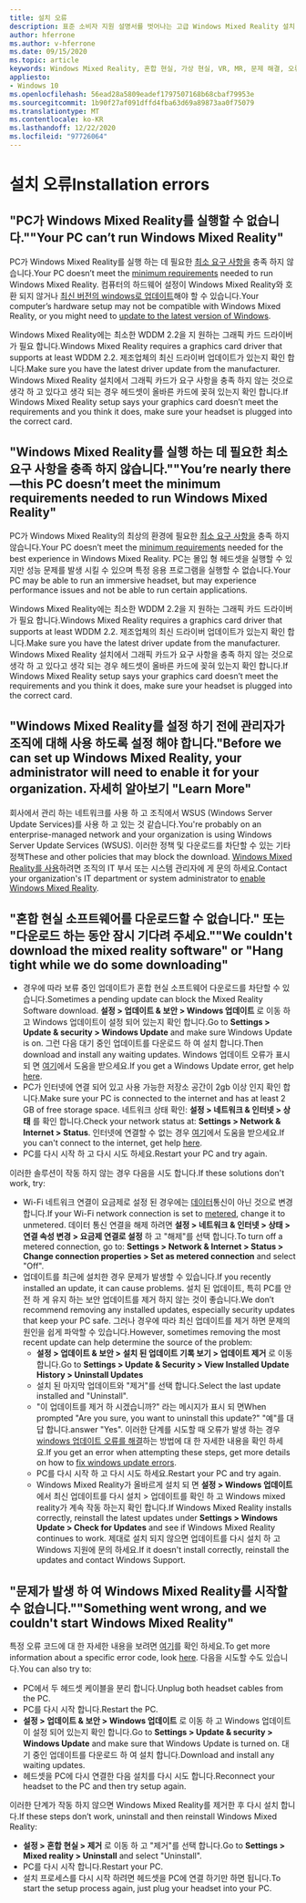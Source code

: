 ```yaml
---
title: 설치 오류
description: 표준 소비자 지원 설명서를 벗어나는 고급 Windows Mixed Reality 설치 오류 문제 해결
author: hferrone
ms.author: v-hferrone
ms.date: 09/15/2020
ms.topic: article
keywords: Windows Mixed Reality, 혼합 현실, 가상 현실, VR, MR, 문제 해결, 오류, 도움말, 지원, 설치
appliesto:
- Windows 10
ms.openlocfilehash: 56ead28a5809eadef1797507168b68cbaf79953e
ms.sourcegitcommit: 1b90f27af091dffd4fba63d69a89873aa0f75079
ms.translationtype: MT
ms.contentlocale: ko-KR
ms.lasthandoff: 12/22/2020
ms.locfileid: "97726064"
---
```

# <a name="installation-errors"></a><span data-ttu-id="33f95-104">설치 오류</span><span class="sxs-lookup"><span data-stu-id="33f95-104">Installation errors</span></span>

## <a name="your-pc-cant-run-windows-mixed-reality"></a><span data-ttu-id="33f95-105">"PC가 Windows Mixed Reality를 실행할 수 없습니다."</span><span class="sxs-lookup"><span data-stu-id="33f95-105">"Your PC can’t run Windows Mixed Reality"</span></span>

<span data-ttu-id="33f95-106">PC가 Windows Mixed Reality를 실행 하는 데 필요한 [최소 요구 사항을](https://support.microsoft.com/help/4039260/windows-10-mixed-reality-pc-hardware-guidelines) 충족 하지 않습니다.</span><span class="sxs-lookup"><span data-stu-id="33f95-106">Your PC doesn’t meet the [minimum requirements](https://support.microsoft.com/help/4039260/windows-10-mixed-reality-pc-hardware-guidelines) needed to run Windows Mixed Reality.</span></span> <span data-ttu-id="33f95-107">컴퓨터의 하드웨어 설정이 Windows Mixed Reality와 호환 되지 않거나 [최신 버전의 windows로 업데이트](https://support.microsoft.com/help/12373/windows-update-faq)해야 할 수 있습니다.</span><span class="sxs-lookup"><span data-stu-id="33f95-107">Your computer’s hardware setup may not be compatible with Windows Mixed Reality, or you might need to [update to the latest version of Windows](https://support.microsoft.com/help/12373/windows-update-faq).</span></span> 

<span data-ttu-id="33f95-108">Windows Mixed Reality에는 최소한 WDDM 2.2을 지 원하는 그래픽 카드 드라이버가 필요 합니다.</span><span class="sxs-lookup"><span data-stu-id="33f95-108">Windows Mixed Reality requires a graphics card driver that supports at least WDDM 2.2.</span></span> <span data-ttu-id="33f95-109">제조업체의 최신 드라이버 업데이트가 있는지 확인 합니다.</span><span class="sxs-lookup"><span data-stu-id="33f95-109">Make sure you have the latest driver update from the manufacturer.</span></span> <span data-ttu-id="33f95-110">Windows Mixed Reality 설치에서 그래픽 카드가 요구 사항을 충족 하지 않는 것으로 생각 하 고 있다고 생각 되는 경우 헤드셋이 올바른 카드에 꽂혀 있는지 확인 합니다.</span><span class="sxs-lookup"><span data-stu-id="33f95-110">If Windows Mixed Reality setup says your graphics card doesn’t meet the requirements and you think it does, make sure your headset is plugged into the correct card.</span></span>

## <a name="youre-nearly-therethis-pc-doesnt-meet-the-minimum-requirements-needed-to-run-windows-mixed-reality"></a><span data-ttu-id="33f95-111">"Windows Mixed Reality를 실행 하는 데 필요한 최소 요구 사항을 충족 하지 않습니다."</span><span class="sxs-lookup"><span data-stu-id="33f95-111">"You’re nearly there—this PC doesn’t meet the minimum requirements needed to run Windows Mixed Reality"</span></span>

<span data-ttu-id="33f95-112">PC가 Windows Mixed Reality의 최상의 환경에 필요한 [최소 요구 사항을](https://support.microsoft.com/help/4039260/windows-10-mixed-reality-pc-hardware-guidelines) 충족 하지 않습니다.</span><span class="sxs-lookup"><span data-stu-id="33f95-112">Your PC doesn’t meet the [minimum requirements](https://support.microsoft.com/help/4039260/windows-10-mixed-reality-pc-hardware-guidelines) needed for the best experience in Windows Mixed Reality.</span></span> <span data-ttu-id="33f95-113">PC는 몰입 형 헤드셋을 실행할 수 있지만 성능 문제를 발생 시킬 수 있으며 특정 응용 프로그램을 실행할 수 없습니다.</span><span class="sxs-lookup"><span data-stu-id="33f95-113">Your PC may be able to run an immersive headset, but may experience performance issues and not be able to run certain applications.</span></span>

<span data-ttu-id="33f95-114">Windows Mixed Reality에는 최소한 WDDM 2.2을 지 원하는 그래픽 카드 드라이버가 필요 합니다.</span><span class="sxs-lookup"><span data-stu-id="33f95-114">Windows Mixed Reality requires a graphics card driver that supports at least WDDM 2.2.</span></span> <span data-ttu-id="33f95-115">제조업체의 최신 드라이버 업데이트가 있는지 확인 합니다.</span><span class="sxs-lookup"><span data-stu-id="33f95-115">Make sure you have the latest driver update from the manufacturer.</span></span> <span data-ttu-id="33f95-116">Windows Mixed Reality 설치에서 그래픽 카드가 요구 사항을 충족 하지 않는 것으로 생각 하 고 있다고 생각 되는 경우 헤드셋이 올바른 카드에 꽂혀 있는지 확인 합니다.</span><span class="sxs-lookup"><span data-stu-id="33f95-116">If Windows Mixed Reality setup says your graphics card doesn’t meet the requirements and you think it does, make sure your headset is plugged into the correct card.</span></span>

## <a name="before-we-can-set-up-windows-mixed-reality-your-administrator-will-need-to-enable-it-for-your-organization-learn-more"></a><span data-ttu-id="33f95-117">"Windows Mixed Reality를 설정 하기 전에 관리자가 조직에 대해 사용 하도록 설정 해야 합니다.</span><span class="sxs-lookup"><span data-stu-id="33f95-117">"Before we can set up Windows Mixed Reality, your administrator will need to enable it for your organization.</span></span> <span data-ttu-id="33f95-118">자세히 알아보기 "</span><span class="sxs-lookup"><span data-stu-id="33f95-118">Learn More"</span></span>

<span data-ttu-id="33f95-119">회사에서 관리 하는 네트워크를 사용 하 고 조직에서 WSUS (Windows Server Update Services)를 사용 하 고 있는 것 같습니다.</span><span class="sxs-lookup"><span data-stu-id="33f95-119">You're probably on an enterprise-managed network and your organization is using Windows Server Update Services (WSUS).</span></span> <span data-ttu-id="33f95-120">이러한 정책 및 다운로드를 차단할 수 있는 기타 정책</span><span class="sxs-lookup"><span data-stu-id="33f95-120">These and other policies that may block the download.</span></span> <span data-ttu-id="33f95-121">[Windows Mixed Reality를 사용](https://docs.microsoft.com/windows/application-management/manage-windows-mixed-reality#enable)하려면 조직의 IT 부서 또는 시스템 관리자에 게 문의 하세요.</span><span class="sxs-lookup"><span data-stu-id="33f95-121">Contact your organization's IT department or system administrator to [enable Windows Mixed Reality](https://docs.microsoft.com/windows/application-management/manage-windows-mixed-reality#enable).</span></span>

## <a name="we-couldnt-download-the-mixed-reality-software-or-hang-tight-while-we-do-some-downloading"></a><span data-ttu-id="33f95-122">"혼합 현실 소프트웨어를 다운로드할 수 없습니다." 또는 "다운로드 하는 동안 잠시 기다려 주세요."</span><span class="sxs-lookup"><span data-stu-id="33f95-122">"We couldn't download the mixed reality software" or "Hang tight while we do some downloading"</span></span>

* <span data-ttu-id="33f95-123">경우에 따라 보류 중인 업데이트가 혼합 현실 소프트웨어 다운로드를 차단할 수 있습니다.</span><span class="sxs-lookup"><span data-stu-id="33f95-123">Sometimes a pending update can block the Mixed Reality Software download.</span></span> <span data-ttu-id="33f95-124">**설정 > 업데이트 & 보안 > Windows 업데이트** 로 이동 하 고 Windows 업데이트이 설정 되어 있는지 확인 합니다.</span><span class="sxs-lookup"><span data-stu-id="33f95-124">Go to **Settings > Update & security > Windows Update** and make sure Windows Update is on.</span></span> <span data-ttu-id="33f95-125">그런 다음 대기 중인 업데이트를 다운로드 하 여 설치 합니다.</span><span class="sxs-lookup"><span data-stu-id="33f95-125">Then download and install any waiting updates.</span></span> <span data-ttu-id="33f95-126">Windows 업데이트 오류가 표시 되 면 [여기](https://support.microsoft.com/help/10164/fix-windows-update-errors)에서 도움을 받으세요.</span><span class="sxs-lookup"><span data-stu-id="33f95-126">If you get a Windows Update error, get help [here](https://support.microsoft.com/help/10164/fix-windows-update-errors).</span></span>
* <span data-ttu-id="33f95-127">PC가 인터넷에 연결 되어 있고 사용 가능한 저장소 공간이 2gb 이상 인지 확인 합니다.</span><span class="sxs-lookup"><span data-stu-id="33f95-127">Make sure your PC is connected to the internet and has at least 2 GB of free storage space.</span></span> <span data-ttu-id="33f95-128">네트워크 상태 확인: **설정 > 네트워크 & 인터넷 > 상태** 를 확인 합니다.</span><span class="sxs-lookup"><span data-stu-id="33f95-128">Check your network status at: **Settings > Network & Internet > Status**.</span></span> <span data-ttu-id="33f95-129">인터넷에 연결할 수 없는 경우 [여기](https://support.microsoft.com/help/10741/windows-10-fix-network-connection-issues)에서 도움을 받으세요.</span><span class="sxs-lookup"><span data-stu-id="33f95-129">If you can't connect to the internet, get help [here](https://support.microsoft.com/help/10741/windows-10-fix-network-connection-issues).</span></span>  
* <span data-ttu-id="33f95-130">PC를 다시 시작 하 고 다시 시도 하세요.</span><span class="sxs-lookup"><span data-stu-id="33f95-130">Restart your PC and try again.</span></span> 

<span data-ttu-id="33f95-131">이러한 솔루션이 작동 하지 않는 경우 다음을 시도 합니다.</span><span class="sxs-lookup"><span data-stu-id="33f95-131">If these solutions don't work, try:</span></span>
* <span data-ttu-id="33f95-132">Wi-Fi 네트워크 연결이 요금제로 설정 된 경우에는 [데이터](https://support.microsoft.com//help/17452/windows-metered-internet-connections-faq)통신이 아닌 것으로 변경 합니다.</span><span class="sxs-lookup"><span data-stu-id="33f95-132">If your Wi-Fi network connection is set to [metered](https://support.microsoft.com//help/17452/windows-metered-internet-connections-faq), change it to unmetered.</span></span> <span data-ttu-id="33f95-133">데이터 통신 연결을 해제 하려면 **설정 > 네트워크 & 인터넷 > 상태 > 연결 속성 변경 > 요금제 연결로 설정** 하 고 "해제"를 선택 합니다.</span><span class="sxs-lookup"><span data-stu-id="33f95-133">To turn off a metered connection, go to: **Settings > Network & Internet > Status > Change connection properties > Set as metered connection** and select "Off".</span></span>  
* <span data-ttu-id="33f95-134">업데이트를 최근에 설치한 경우 문제가 발생할 수 있습니다.</span><span class="sxs-lookup"><span data-stu-id="33f95-134">If you recently installed an update, it can cause problems.</span></span> <span data-ttu-id="33f95-135">설치 된 업데이트, 특히 PC를 안전 하 게 유지 하는 보안 업데이트를 제거 하지 않는 것이 좋습니다.</span><span class="sxs-lookup"><span data-stu-id="33f95-135">We don’t recommend removing any installed updates, especially security updates that keep your PC safe.</span></span> <span data-ttu-id="33f95-136">그러나 경우에 따라 최신 업데이트를 제거 하면 문제의 원인을 쉽게 파악할 수 있습니다.</span><span class="sxs-lookup"><span data-stu-id="33f95-136">However, sometimes removing the most recent update can help determine the source of the problem:</span></span> 
    * <span data-ttu-id="33f95-137">**설정 > 업데이트 & 보안 > 설치 된 업데이트 기록 보기 > 업데이트 제거** 로 이동 합니다.</span><span class="sxs-lookup"><span data-stu-id="33f95-137">Go to **Settings > Update & Security > View Installed Update History > Uninstall Updates**</span></span>
    * <span data-ttu-id="33f95-138">설치 된 마지막 업데이트와 "제거"를 선택 합니다.</span><span class="sxs-lookup"><span data-stu-id="33f95-138">Select the last update installed and "Uninstall".</span></span>
    * <span data-ttu-id="33f95-139">"이 업데이트를 제거 하 시겠습니까?" 라는 메시지가 표시 되 면</span><span class="sxs-lookup"><span data-stu-id="33f95-139">When prompted "Are you sure, you want to uninstall this update?"</span></span> <span data-ttu-id="33f95-140">"예"를 대답 합니다.</span><span class="sxs-lookup"><span data-stu-id="33f95-140">answer "Yes".</span></span> <span data-ttu-id="33f95-141">이러한 단계를 시도할 때 오류가 발생 하는 경우 [windows 업데이트 오류를 해결](https://support.microsoft.com//help/10164/fix-windows-update-errors)하는 방법에 대 한 자세한 내용을 확인 하세요.</span><span class="sxs-lookup"><span data-stu-id="33f95-141">If you get an error when attempting these steps, get more details on how to [fix windows update errors](https://support.microsoft.com//help/10164/fix-windows-update-errors).</span></span> 
    * <span data-ttu-id="33f95-142">PC를 다시 시작 하 고 다시 시도 하세요.</span><span class="sxs-lookup"><span data-stu-id="33f95-142">Restart your PC and try again.</span></span> 
    * <span data-ttu-id="33f95-143">Windows Mixed Reality가 올바르게 설치 되 면 **설정 > Windows 업데이트** 에서 최신 업데이트를 다시 설치 > 업데이트를 확인 하 고 Windows mixed reality가 계속 작동 하는지 확인 합니다.</span><span class="sxs-lookup"><span data-stu-id="33f95-143">If Windows Mixed Reality installs correctly, reinstall the latest updates under **Settings > Windows Update > Check for Updates** and see if Windows Mixed Reality continues to work.</span></span> <span data-ttu-id="33f95-144">제대로 설치 되지 않으면 업데이트를 다시 설치 하 고 Windows 지원에 문의 하세요.</span><span class="sxs-lookup"><span data-stu-id="33f95-144">If it doesn't install correctly, reinstall the updates and contact Windows Support.</span></span> 

## <a name="something-went-wrong-and-we-couldnt-start-windows-mixed-reality"></a><span data-ttu-id="33f95-145">"문제가 발생 하 여 Windows Mixed Reality를 시작할 수 없습니다."</span><span class="sxs-lookup"><span data-stu-id="33f95-145">"Something went wrong, and we couldn't start Windows Mixed Reality"</span></span>
<span data-ttu-id="33f95-146">특정 오류 코드에 대 한 자세한 내용을 보려면 [여기](error-codes.md)를 확인 하세요.</span><span class="sxs-lookup"><span data-stu-id="33f95-146">To get more information about a specific error code, look [here](error-codes.md).</span></span> <span data-ttu-id="33f95-147">다음을 시도할 수도 있습니다.</span><span class="sxs-lookup"><span data-stu-id="33f95-147">You can also try to:</span></span>

* <span data-ttu-id="33f95-148">PC에서 두 헤드셋 케이블을 분리 합니다.</span><span class="sxs-lookup"><span data-stu-id="33f95-148">Unplug both headset cables from the PC.</span></span>
* <span data-ttu-id="33f95-149">PC를 다시 시작 합니다.</span><span class="sxs-lookup"><span data-stu-id="33f95-149">Restart the PC.</span></span>
* <span data-ttu-id="33f95-150">**설정 > 업데이트 & 보안 > Windows 업데이트** 로 이동 하 고 Windows 업데이트이 설정 되어 있는지 확인 합니다.</span><span class="sxs-lookup"><span data-stu-id="33f95-150">Go to **Settings > Update & security > Windows Update** and make sure that Windows Update is turned on.</span></span> <span data-ttu-id="33f95-151">대기 중인 업데이트를 다운로드 하 여 설치 합니다.</span><span class="sxs-lookup"><span data-stu-id="33f95-151">Download and install any waiting updates.</span></span>
* <span data-ttu-id="33f95-152">헤드셋을 PC에 다시 연결한 다음 설치를 다시 시도 합니다.</span><span class="sxs-lookup"><span data-stu-id="33f95-152">Reconnect your headset to the PC and then try setup again.</span></span>

<span data-ttu-id="33f95-153">이러한 단계가 작동 하지 않으면 Windows Mixed Reality를 제거한 후 다시 설치 합니다.</span><span class="sxs-lookup"><span data-stu-id="33f95-153">If these steps don’t work, uninstall and then reinstall Windows Mixed Reality:</span></span>
* <span data-ttu-id="33f95-154">**설정 > 혼합 현실 > 제거** 로 이동 하 고 "제거"를 선택 합니다.</span><span class="sxs-lookup"><span data-stu-id="33f95-154">Go to **Settings > Mixed reality > Uninstall** and select "Uninstall".</span></span> 
* <span data-ttu-id="33f95-155">PC를 다시 시작 합니다.</span><span class="sxs-lookup"><span data-stu-id="33f95-155">Restart your PC.</span></span> 
* <span data-ttu-id="33f95-156">설치 프로세스를 다시 시작 하려면 헤드셋을 PC에 연결 하기만 하면 됩니다.</span><span class="sxs-lookup"><span data-stu-id="33f95-156">To start the setup process again, just plug your headset into your PC.</span></span>
